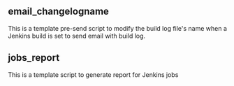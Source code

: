 ## email_changelogname
This is a template pre-send script to modify the build log file's name when a Jenkins build is set to send email with build log.
## jobs_report
This is a template script to generate report for Jenkins jobs
